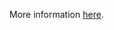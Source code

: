 More information [here](https://docs.bridgecrew.io/docs/ensure-that-elb-is-cross-zone-load-balancing-enabled).
